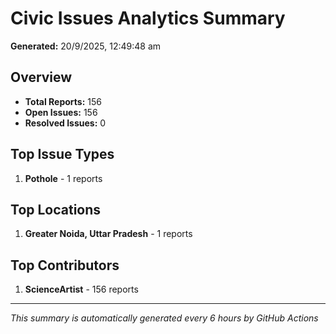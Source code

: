 #  Civic Issues Analytics Summary

**Generated:** 20/9/2025, 12:49:48 am

##  Overview
- **Total Reports:** 156
- **Open Issues:** 156
- **Resolved Issues:** 0

##  Top Issue Types
1. **Pothole** - 1 reports

##  Top Locations
1. **Greater Noida, Uttar Pradesh** - 1 reports

##  Top Contributors
1. **ScienceArtist** - 156 reports

---
*This summary is automatically generated every 6 hours by GitHub Actions*
